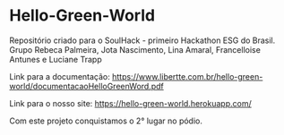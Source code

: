 # Hello-Green-World
Repositório criado para o SoulHack - primeiro Hackathon ESG do Brasil. Grupo Rebeca Palmeira, Jota Nascimento, Lina Amaral, Francelloise Antunes e Luciane Trapp

Link para a documentação: https://www.libertte.com.br/hello-green-world/documentacaoHelloGreenWord.pdf

Link para o nosso site: https://hello-green-world.herokuapp.com/

Com este projeto conquistamos o 2° lugar no pódio. 

